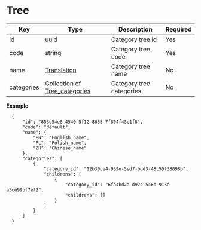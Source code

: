 # Tree

| Key           | Type |Description  | Required |
|---------------|------|--------------|----------|
| id    |  uuid | Category tree id         | Yes      |
| code    |  string | Category tree code         | Yes      |
| name    |   [Translation](backend/api/objects/translation.md) | Category tree name         | No      |
| categories    | Collection of [Tree_categories](backend/api/objects/tree_categories.md)   | Category tree categories     | No      |

**Example**

```
  {
      "id": "853d54e8-4540-5f12-8655-7f804f43e1f8",
      "code": "default",
      "name": {
          "EN": "English_name",
          "PL": "Polish_name",
          "ZH": "Chinese_name"
      },
      "categories": [
          {
              "category_id": "12b30ce4-959e-5ed7-bdd3-48c55f38098b",
              "childrens": [
                  {
                      "category_id": "6fa4bd2a-d92c-546b-913e-a3ce99bf7ef2",
                      "childrens": []
                  }
              ]
          }
      ]
  }
```
